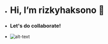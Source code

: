 - <h1> Hi, I’m rizkyhaksono 👋</h1>

- <h3>Let's do collaborate!</h3>

- ![alt-text](https://tenor.com/6i3l.gif)

<!---
rizkyhaksono/rizkyhaksono is a ✨ special ✨ repository because its `README.md` (this file) appears on your GitHub profile.
You can click the Preview link to take a look at your changes.
--->
